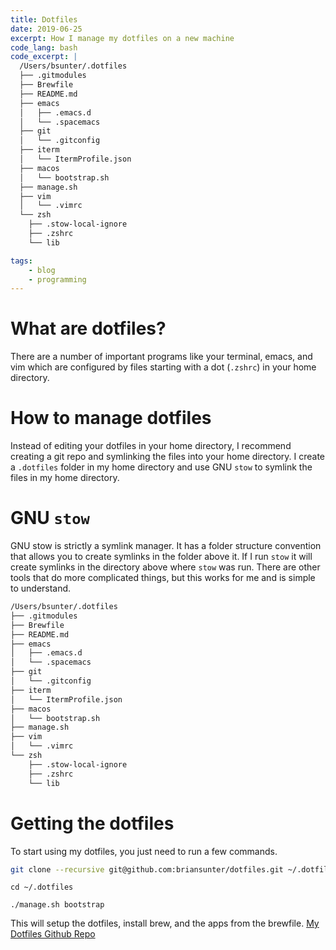 ```yaml
---
title: Dotfiles
date: 2019-06-25
excerpt: How I manage my dotfiles on a new machine
code_lang: bash
code_excerpt: |
  /Users/bsunter/.dotfiles
  ├── .gitmodules
  ├── Brewfile
  ├── README.md
  ├── emacs
  │   ├── .emacs.d
  │   └── .spacemacs
  ├── git
  │   └── .gitconfig
  ├── iterm
  │   └── ItermProfile.json
  ├── macos
  │   └── bootstrap.sh
  ├── manage.sh
  ├── vim
  │   └── .vimrc
  └── zsh
  	├── .stow-local-ignore
  	├── .zshrc
  	└── lib

tags:
    - blog
    - programming
---
```


# What are dotfiles?
There are a number of important programs like your terminal, emacs, and vim which are configured by files starting with a dot (`.zshrc`) in your home directory.

# How to manage dotfiles
Instead of editing your dotfiles in your home directory, I recommend creating a git repo and symlinking the files into your home directory. I create a `.dotfiles` folder in my home directory and use GNU `stow` to symlink the files in my home directory.

# GNU `stow`
GNU stow is strictly a symlink manager. It has a folder structure convention that allows you to create symlinks in the folder above it. If I run `stow` it will create symlinks in the directory above where `stow` was run. There are other tools that do more complicated things, but this works for me and is simple to understand.

``` bash
/Users/bsunter/.dotfiles
├── .gitmodules
├── Brewfile
├── README.md
├── emacs
│   ├── .emacs.d
│   └── .spacemacs
├── git
│   └── .gitconfig
├── iterm
│   └── ItermProfile.json
├── macos
│   └── bootstrap.sh
├── manage.sh
├── vim
│   └── .vimrc
└── zsh
    ├── .stow-local-ignore
    ├── .zshrc
    └── lib
```

# Getting the dotfiles
To start using my dotfiles, you just need to run a few commands.

``` bash
git clone --recursive git@github.com:briansunter/dotfiles.git ~/.dotfiles
```

`cd ~/.dotfiles`

`./manage.sh bootstrap`

This will setup the dotfiles, install brew, and the apps from the brewfile.
[My Dotfiles Github Repo](https://github.com/briansunter/dotfiles "Dotfiles github repo")
